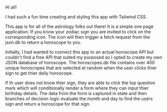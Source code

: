 Hi all!

I had such a fun time creating and styling this app with Tailwind CSS.

This app is for all of the astrology folks out there! It is a simple one page application. If you know your zodiac sign you are invited to click on the corresponding icon. The icon will then trigger a fetch request from the json.db to return a horoscope to you.

Initially, I had wanted to connect this app to an actual horoscope API but couldn't find a free API that suited my purposed so I opted to create my own JSON database of horoscope. The horoscopes.db file contains over 400 unique horoscopes that are selected at random when the user clicks thier sign to get thier daily horoscope.

If th user does not know thier sign, they are able to click the top question mark which will conditionally render a form where they can input thier birthday details. The data from the form is captured in state and then branches of decision logic evaluate the month and day to find the users sign and return a horoscope for that sign. 
